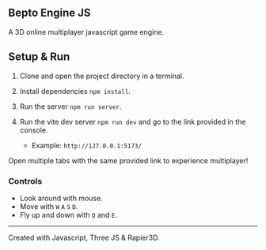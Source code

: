 ## Bepto Engine JS

A 3D online multiplayer javascript game engine.

## Setup & Run

1. Clone and open the project directory in a terminal.

2. Install dependencies `npm install`.

3. Run the server `npm run server`.

4. Run the vite dev server `npm run dev` and go to the link provided in the console.
   * Example: `http://127.0.0.1:5173/`
  
Open multiple tabs with the same provided link to experience multiplayer!

### Controls

- Look around with mouse.
- Move with `W` `A` `S` `D`.
- Fly up and down with `Q` and `E`.

----------

Created with Javascript, Three JS & Rapier3D.
